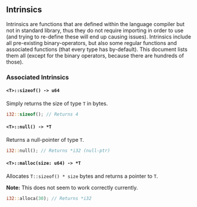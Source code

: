 ## Intrinsics

Intrinsics are functions that are defined within the language compiler but not
in standard library, thus they do not require importing in order to use (and
trying to re-define these will end up causing issues). Intrinsics include all
pre-existing binary-operators, but also some regular functions and associated
functions (that every type has by-default). This document lists them all (except
for the binary operators, because there are hundreds of those).

### Associated Intrinsics

#### `<T>::sizeof() -> u64`

Simply returns the size of type `T` in bytes.

```rust
i32::sizeof(); // Returns 4
```

#### `<T>::null() -> *T`

Returns a null-pointer of type `T`.

```rust
i32::null(); // Returns *i32 (null-ptr)
```

#### `<T>::malloc(size: u64) -> *T`

Allocates `T::sizeof() * size` bytes and returns a pointer to `T`.

**Note:** This does not seem to work correctly currently.

```rust
i32::alloca(30); // Returns *i32
```